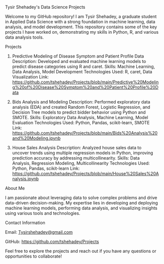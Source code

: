 Tysir Shehadey's Data Science Projects

Welcome to my GitHub repository! I am Tysir Shehadey, a graduate student in Applied Data Science with a strong foundation in machine learning, data analysis, and model development. 
This repository contains some of the key projects I have worked on, demonstrating my skills in Python, R, and various data analysis tools.

Projects
1. Predictive Modeling of Disease Symptom and Patient Profile Data
Description: Developed and evaluated machine learning models to predict disease categories using R and caret.
Skills: Machine Learning, Data Analysis, Model Development
Technologies Used: R, caret, Data Visualization
Link: https://github.com/tshehadey/Projects/blob/main/Predictive%20Modeling%20of%20Disease%20Symptom%20and%20Patient%20Profile%20Data

2. Bids Analysis and Modeling
Description: Performed exploratory data analysis (EDA) and created Random Forest, Logistic Regression, and Decision Tree models to predict bidder behavior using Python and SMOTE.
Skills: Exploratory Data Analysis, Machine Learning, Model Evaluation
Technologies Used: Python, Pandas, scikit-learn, SMOTE
Link: https://github.com/tshehadey/Projects/blob/main/Bids%20Analysis%20and%20Modeling.ipynb

4. House Sales Analysis
Description: Analyzed house sales data to uncover trends using multiple regression models in Python, improving prediction accuracy by addressing multicollinearity.
Skills: Data Analysis, Regression Modeling, Multicollinearity
Technologies Used: Python, Pandas, scikit-learn
Link: https://github.com/tshehadey/Projects/blob/main/House%20Sales%20Analysis.ipynb

About Me

I am passionate about leveraging data to solve complex problems and drive data-driven decision-making. My expertise lies in developing and deploying machine learning models, performing data analysis, and visualizing insights using various tools and technologies.

Contact Information

Email: Tysirshehadey@gmail.com

GitHub: https://github.com/tshehadey/Projects

Feel free to explore the projects and reach out if you have any questions or opportunities to collaborate!
